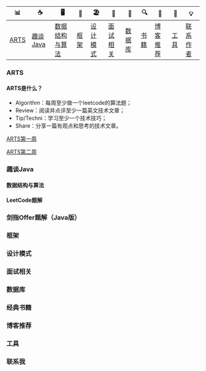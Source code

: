 | 📊 | ☕️ | 🖥 | 🚏 | 🏖 | 🌁 | 📮 | 🔍 | 🚀 | 🔧 | 💡 |
| --------------------------------------------------------- | ------------------------------------------------------------ | --------------------------------------------------- | ------------------------------------------------------------ | ------------------------------------------------------------ | ------------------------------------------------------------ | ---------------------------------------------------------- | ------------------------------------------------------------ | ------------------------------------------------------------ | ------------------------------------------------------------ | ------------------------------------------------------------ |
| [ARTS](https://github.com/bigrotor187/Awesome-Java-Notes#ARTS) | [趣谈Java](https://github.com/bigrotor187/Awesome-Java-Notes#趣谈Java) | [数据结构与算法](https://github.com/bigrotor187/Awesome-Java-Notes#数据结构与算法) | [框架](https://github.com/bigrotor187/Awesome-Java-Notes#框架)  | [设计模式](https://github.com/bigrotor187/Awesome-Java-Notes#设计模式) | [面试相关](https://github.com/bigrotor187/Awesome-Java-Notes#面试相关) | [数据库](https://github.com/bigrotor187/Awesome-Java-Notes#数据库) | [书籍](https://github.com/bigrotor187/Awesome-Java-Notes#经典书籍) | [博客推荐](https://github.com/bigrotor187/Awesome-Java-Notes#博客推荐) | [工具](https://github.com/bigrotor187/Awesome-Java-Notes#工具) | [联系作者](https://github.com/bigrotor187/Awesome-Java-Notes#联系我) |

### ARTS
#### ARTS是什么？

- Algorithm：每周至少做一个leetcode的算法题；
- Review：阅读并点评至少一篇英文技术文章；
- Tip/Techni：学习至少一个技术技巧；
- Share：分享一篇有观点和思考的技术文章。


[ARTS第一周](https://github.com/bigrotor187/Awesome-Java-Notes/blob/master/arts/ARTS%E7%AC%AC%E4%B8%80%E5%91%A8.md)

[ARTS第二周](https://github.com/bigrotor187/Awesome-Java-Notes/blob/master/arts/ARTS%E7%AC%AC%E4%BA%8C%E5%91%A8.md)

### 趣谈Java

#### 数据结构与算法

#### LeetCode题解

### 剑指Offer题解（Java版）

### 框架

### 设计模式

### 面试相关

### 数据库

### 经典书籍

### 博客推荐

### 工具

### 联系我
